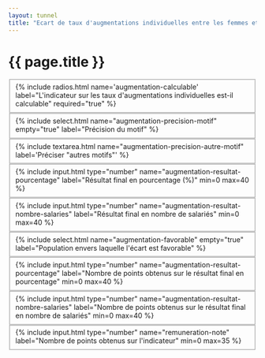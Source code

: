 ```yaml
---
layout: tunnel
title: "Ecart de taux d'augmentations individuelles entre les femmes et les hommes"
---
```


<h1>{{ page.title }}</h1>

<fieldset>
  <div class=row>
    <div>{% include radios.html name='augmentation-calculable' label="L'indicateur sur les taux d'augmentations individuelles est-il calculable" required="true" %}</div>
  </div>
</fieldset>

<fieldset id="non-calculable">
  <div class=row>{% include select.html name="augmentation-precision-motif" empty="true" label="Précision du motif" %}</div>
</fieldset>

<fieldset id="autre-motif">
  <div class=row>{% include textarea.html name="augmentation-precision-autre-motif" label='Préciser "autres motifs"' %}</div>
</fieldset>

<fieldset>
  <div class=row>{% include input.html type="number" name="augmentation-resultat-pourcentage" label="Résultat final en pourcentage (%)" min=0 max=40 %}</div>
</fieldset>

<fieldset>
  <div class=row>{% include input.html type="number" name="augmentation-resultat-nombre-salaries" label="Résultat final en nombre de salariés" min=0 max=40 %}</div>
</fieldset>

<fieldset>
  <div class=row>{% include select.html name="augmentation-favorable" empty="true" label="Population envers laquelle l'écart est favorable" %}</div>
</fieldset>

<fieldset class="note subnote">
  <div class=row>{% include input.html type="number" name="augmentation-resultat-pourcentage" label="Nombre de points obtenus sur le résultat final en pourcentage" min=0 max=40 %}</div>
</fieldset>

<fieldset class="note subnote">
  <div class=row>{% include input.html type="number" name="augmentation-resultat-nombre-salaries" label="Nombre de points obtenus sur le résultat final en nombre de salariés" min=0 max=40 %}</div>
</fieldset>

<fieldset class=note>
  <div class=row>{% include input.html type="number" name="remuneration-note" label="Nombre de points obtenus sur l'indicateur" min=0 max=35 %}</div>
</fieldset>

<script>
  document.onready = () => {
    const calculOptions = [
      {value: "calculable", label: "oui"},
      {value: "nc", label: "non"},
    ]
    buildRadioOptions(selectField('augmentation-calculable'), calculOptions, "calculable")
    const motifsOptions = [
      { value: 'asbaugi', label: "Absence d'augmentations individuelles"},
      { value: 'xxxxxx', label: "L'entreprise ne comporte pas au moins 5 femmes et 5 hommes"},
      { value: 'autre', label: "Autres motifs"},
    ]
    buildSelectOptions(selectField('augmentation-precision-motif'), motifsOptions)
    const favorableOptions = [
      { value: 'femmes', label: "Femmes" },
      { value: 'hommes', label: "Hommes" }
    ]
    buildSelectOptions(selectField('augmentation-favorable'), favorableOptions)

    const checkCalculable = (calculableSelector, motifSelector, precisionAutreSelector) => {
      const nonCalculableMotifFieldset = document.querySelector(motifSelector)
      const nonCalculableMotif = document.querySelector(`${motifSelector} select`)

      const nonCalculableAutreFieldset = document.querySelector(precisionAutreSelector)

      const isCalculable = !document.querySelector(calculableSelector).checked

      // The "précision du motif" select should only be enabled if the indicator isn't computable
      nonCalculableMotifFieldset.disabled = isCalculable
      // The "préciser autre motif" textarea should only be enabled if the indicator isn't computable and the "motif" is "autre"
      nonCalculableAutreFieldset.disabled = isCalculable || nonCalculableMotif.value != 'autre'
    }

    checkCalculable('[value="nc"]', '#non-calculable', '#autre-motif')

    Array.from(document.querySelectorAll('[name=augmentation-calculable]')).forEach(function(radio) {
      radio.addEventListener('change', function(event) {
        checkCalculable('[value="nc"]', '#non-calculable', '#autre-motif')
      })
    })

    // Only enable the "préciser autre motif" textarea if the "motif" is "autre"
    document.querySelector('[name=augmentation-precision-motif]').addEventListener('change', function(event) {
      checkCalculable('[value="nc"]', '#non-calculable', '#autre-motif')
    })
  }
</script>
